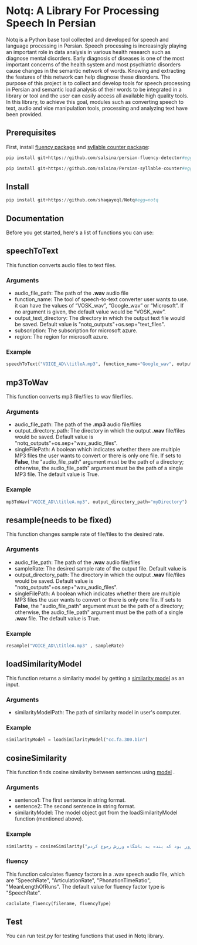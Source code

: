 # Notq: A Library For Processing Speech In Persian
Notq is a Python base tool collected and developed for speech and language processing in Persian. Speech processing is increasingly playing an important role in data analysis in various health research such as diagnose mental disorders. Early diagnosis of diseases is one of the most important concerns of the health system and most psychiatric disorders cause changes in the semantic network of words. Knowing and extracting the features of this network can help diagnose these disorders. The purpose of this project is to collect and develop tools for speech processing in Persian and semantic load analysis of their words to be integrated in a library or tool and the user can easily access all available high quality tools. In this library, to achieve this goal, modules such as converting speech to text, audio and vice manipulation tools, processing and analyzing text have been provided.

## Prerequisites
First, install [fluency package](https://github.com/salsina/persian-fluency-detector) and [syllable counter package](https://github.com/salsina/Persian-syllable-counter):
```python
pip install git+https://github.com/salsina/persian-fluency-detector#egg=persian_fluency_detector
```
```python
pip install git+https://github.com/salsina/Persian-syllable-counter#egg=persian_syllable_counter
```

## Install
```python
pip install git+https://github.com/shaqayeql/Notq#egg=notq
```

## Documentation
Before you get started, here's a list of functions you can use:

## speechToText
This function converts audio files to text files.
### Arguments
- audio_file_path: The path of the **.wav** audio file 
- function_name: The tool of speech-to-text converter user wants to use. it can have the values of “VOSK_wav”, “Google_wav” or “Microsoft”. If no argument is given, the default value would be “VOSK_wav”.
- output_text_directory: The directory in which the output text file would be saved. Default value is "notq_outputs"+os.sep+"text_files".
- subscription: The subscription for microsoft azure.
- region: The region for microsoft azure.

### Example
```python
speechToText("VOICE_AD\\titleA.mp3", function_name="Google_wav", output_text_directory="myDirectory\\myTextFiles")

```

## mp3ToWav
This function converts mp3 file/files to wav file/files. 
### Arguments
- audio_file_path: The path of the **.mp3** audio file/files 
- output_directory_path: The directory in which the output **.wav** file/files would be saved. Default value is "notq_outputs"+os.sep+"wav_audio_files".
- singleFilePath: A boolean which indicates whether there are multiple MP3 files the user wants to convert or there is only one file. If sets to **False**, the "audio_file_path" argument must be the path of a directory; otherwise, the audio_file_path" argument must be the path of a single MP3 file. The default value is True.

### Example
```python
mp3ToWav("VOICE_AD\\titleA.mp3", output_directory_path="myDirectory")
```
## resample(needs to be fixed)
This function changes sample rate of file/files to the desired rate.
### Arguments
- audio_file_path: The path of the **.wav** audio file/files 
- sampleRate: The desired sample rate of the output file. Default value is 
- output_directory_path: The directory in which the output **.wav** file/files would be saved. Default value is "notq_outputs"+os.sep+"wav_audio_files".
- singleFilePath: A boolean which indicates whether there are multiple MP3 files the user wants to convert or there is only one file. If sets to **False**, the "audio_file_path" argument must be the path of a directory; otherwise, the audio_file_path" argument must be the path of a single **.wav** file. The default value is True.

### Example
```python
resample("VOICE_AD\\titleA.mp3" , sampleRate)
```

<!-- ### VOSK_wav
[Vosk](https://alphacephei.com/vosk/) is an offline speech recognition toolkit and this function converts speech to text using Vosk toolkit. filename is the name of file that we want convert it. directory_voice is the directory that our file is there. directory_text is the directory that output text saves there.
```python
VOSK_wav(filename , directory_voice , directory_text)
```
### Google_wav
This function converts speech to text using Google Speech Recognition. filename is the name of file that we want convert it. directory_voice is the directory that our file is there. directory_text is the directory that output text saves there.
```python
Google_wav(filename , directory_voice , directory_text)
```
### microsoft_from_file
This function converts speech to text using [microsoft azure](https://azure.microsoft.com/en-us/services/cognitive-services/speech-to-text/#overview).
```python
microsoft_from_file(filename , subscription , region)
``` -->

## loadSimilarityModel
This function returns a similarity model by getting a [similarity model](https://dl.fbaipublicfiles.com/fasttext/vectors-crawl/cc.fa.300.bin.gz) as an input.
### Arguments
- similarityModelPath: The path of similarity model in user's computer. 

### Example
```python
similarityModel = loadSimilarityModel("cc.fa.300.bin")
```

## cosineSimilarity
This function finds cosine similarity between sentences using [model](https://dl.fbaipublicfiles.com/fasttext/vectors-crawl/cc.fa.300.bin.gz) .
### Arguments
- sentence1: The first sentence in string format.
- sentence2: The second sentence in string format.
- similarityModel: The model object got from the loadSimilarityModel function (mentioned above).

### Example
```python
similarity = cosineSimilarity("من امروز به باشگاه رفتم", "امروز بود که بنده به باشگاه ورزش رجوع کردم", similarityModel)
```

### fluency
This function calculates fluency factors in a .wav speech audio file, which are "SpeechRate", "ArticulationRate", "PhonationTimeRatio", "MeanLengthOfRuns".
The default value for fluency factor type is "SpeechRate".
```python
caclulate_fluency(filename, fluencyType)
```
## Test
You can run test.py for testing functions that used in Notq library.